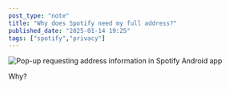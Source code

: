 ```yaml
---
post_type: "note" 
title: "Why does Spotify need my full address?"
published_date: "2025-01-14 19:25"
tags: ["spotify","privacy"]
---
```


![Pop-up requesting address information in Spotify Android app](/files/images/spotify-missing-information.png)

Why?  
